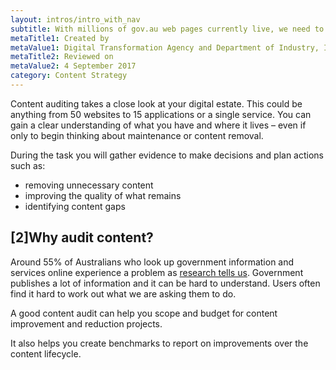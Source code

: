 ```yaml
---
layout: intros/intro_with_nav
subtitle: With millions of gov.au web pages currently live, we need to reduce the clutter. Users need to be able easily to find and do what they need. A content audit is where we begin.
metaTitle1: Created by
metaValue1: Digital Transformation Agency and Department of Industry, Innovation and Science
metaTitle2: Reviewed on
metaValue2: 4 September 2017
category: Content Strategy
---
```


Content auditing takes a close look at your digital estate. This could be anything from 50 websites to 15 applications or a single service. You can gain a clear understanding of what you have and where it lives – even if only to begin thinking about maintenance or content removal.

During the task you will gather evidence to make decisions and plan actions such as:
- removing unnecessary content
- improving the quality of what remains
- identifying content gaps

## [2]Why audit content?
Around 55% of Australians who look up government information and services online experience a problem as [research tells us](https://www.dta.gov.au/blog/creating-good-content/). Government publishes a lot of information and it can be hard to understand. Users often find it hard to work out what we are asking them to do.

A good content audit can help you scope and budget for content improvement and reduction projects.

It also helps you create benchmarks to report on improvements over the content lifecycle.
